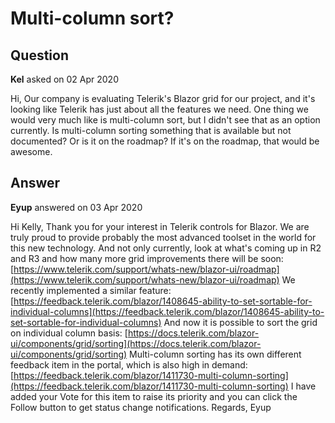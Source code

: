 # Multi-column sort?

## Question

**Kel** asked on 02 Apr 2020

Hi, Our company is evaluating Telerik's Blazor grid for our project, and it's looking like Telerik has just about all the features we need. One thing we would very much like is multi-column sort, but I didn't see that as an option currently. Is multi-column sorting something that is available but not documented? Or is it on the roadmap? If it's on the roadmap, that would be awesome.

## Answer

**Eyup** answered on 03 Apr 2020

Hi Kelly, Thank you for your interest in Telerik controls for Blazor. We are truly proud to provide probably the most advanced toolset in the world for this new technology. And not only currently, look at what's coming up in R2 and R3 and how many more grid improvements there will be soon: [https://www.telerik.com/support/whats-new/blazor-ui/roadmap](https://www.telerik.com/support/whats-new/blazor-ui/roadmap) We recently implemented a similar feature: [https://feedback.telerik.com/blazor/1408645-ability-to-set-sortable-for-individual-columns](https://feedback.telerik.com/blazor/1408645-ability-to-set-sortable-for-individual-columns) And now it is possible to sort the grid on individual column basis: [https://docs.telerik.com/blazor-ui/components/grid/sorting](https://docs.telerik.com/blazor-ui/components/grid/sorting) Multi-column sorting has its own different feedback item in the portal, which is also high in demand: [https://feedback.telerik.com/blazor/1411730-multi-column-sorting](https://feedback.telerik.com/blazor/1411730-multi-column-sorting) I have added your Vote for this item to raise its priority and you can click the Follow button to get status change notifications. Regards, Eyup
